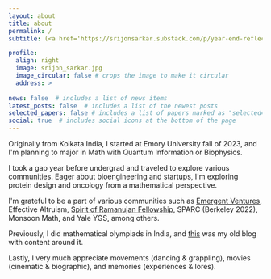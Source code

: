 ```yaml
---
layout: about
title: about
permalink: /
subtitle: (<a href='https://srijonsarkar.substack.com/p/year-end-reflections'>new post!</a>) Microblogging at <a href='https://twitter.com/srijonrick'>Twitter</a> and seasonal writing at <a href='https://srijonsarkar.substack.com/'>Substack</a>.

profile:
  align: right
  image: srijon_sarkar.jpg
  image_circular: false # crops the image to make it circular
  address: >
    
news: false  # includes a list of news items
latest_posts: false  # includes a list of the newest posts
selected_papers: false # includes a list of papers marked as "selected={true}"
social: true  # includes social icons at the bottom of the page
---
```


Originally from Kolkata India, I started at Emory University fall of 2023, and I'm planning to major in Math with Quantum Information or Biophysics.

I took a gap year before undergrad and traveled to explore various communities. Eager about bioengineering and startups, I'm exploring protein design and oncology from a mathematical perspective.

I'm grateful to be a part of various communities such as [Emergent Ventures](https://marginalrevolution.com/marginalrevolution/2023/08/emergent-ventures-india-cohort-five.html), Effective Altruism, [Spirit of Ramanujan Fellowship](https://www.templetonworldcharity.org/blog/finding-todays-ramanujans-spirit-ramanujan-stem-talent-initiative), SPARC (Berkeley 2022), Monsoon Math, and Yale YGS, among others.

Previously, I did mathematical olympiads in India, and [this](https://srijonsarkar.wordpress.com) was my old blog with content around it.

Lastly, I very much appreciate movements (dancing & grappling), movies (cinematic & biographic), and memories (experiences & lores).
